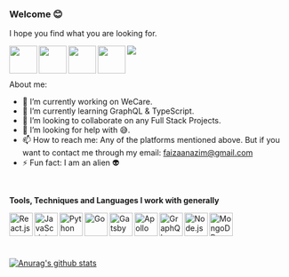 ### Welcome 😊
I hope you find what you are looking for.

<a href="https://www.instagram.com/md_faizan7/"> <img align="left" src="https://upload.wikimedia.org/wikipedia/commons/thumb/e/e7/Instagram_logo_2016.svg/240px-Instagram_logo_2016.svg.png" width=50/> </a>
<a href="https://t.me/mdfaizan7"><img align="left" src="https://pngimg.com/uploads/telegram/telegram_PNG22.png" width=50/></a>
<a href="https://www.reddit.com/user/faizu07"><img align="left" src="https://www.redditinc.com/assets/images/site/reddit-logo.png" width="50" /></a>
<a href="https://www.linkedin.com/in/mohammad-faizan-azim-8a84b1142/"><img align="left" src="https://1000logos.net/wp-content/uploads/2017/03/LinkedIn-Logo.png" width="50" /></a>
<a href="https://angel.co/u/mdfaizan7"><img src="https://img.icons8.com/nolan/50/angelist.png"/></a>

<br />

About me:

- 🔭 I’m currently working on WeCare.
- 🌱 I’m currently learning GraphQL & TypeScript.
- 👯 I’m looking to collaborate on any Full Stack Projects.
- 🤔 I’m looking for help with 😅.
- 📫 How to reach me: Any of the platforms mentioned above. But if you want to contact me through my email: <a href="mailto:faizaanazim@gmail.com">faizaanazim@gmail.com</a>
- ⚡ Fun fact: I am an alien :alien:
<!-- - 😄 Pronouns: ...
- ⚡ Fun fact: ... -->


<br />

**Tools, Techniques and Languages I work with generally**

<img align="left" alt="React.js" src="https://i.imgur.com/VOLbmdA.png" width=42/>
<img align="left" alt="JavaScript" src="https://i.imgur.com/07xNgSD.png" width=42/>
<img align="left" alt="Python" src="https://i.imgur.com/8JaJWta.png" width=42/>
<img align="left" alt="Go" src="https://i.imgur.com/BnRSHRM.png" width=42/>
<img align="left" alt="Gatsby" src="https://i.imgur.com/SctOfpG.png" width=42/>
<img align="left" alt="Apollo" src="https://i.imgur.com/hzS5Jnh.png" width=42/>
<img align="left" alt="GraphQL" src="https://i.imgur.com/I2PgOAT.png" width=42/>
<img align="left" alt="Node.js" src="https://i.imgur.com/F6b6rxe.png" width=42 />
<img align="left" alt="MongoDB" src="https://cdn.app.compendium.com/uploads/user/e7c690e8-6ff9-102a-ac6d-e4aebca50425/f4a5b21d-66fa-4885-92bf-c4e81c06d916/Image/e5eee315a17de0d7f56117077eb71fa9/mongo.png" width=42/>

<br/><br/><br/><br/>

[![Anurag's github stats](https://github-readme-stats.vercel.app/api?username=mdfaizan7&show_icons=true&theme=dracula&hide=total-stars)](https://github.com/anuraghazra/github-readme-stats)

<!--
**mdfaizan7/mdfaizan7** is a ✨ _special_ ✨ repository because its `README.md` (this file) appears on your GitHub profile.

Here are some ideas to get you started:

- 🔭 I’m currently working on ...
- 🌱 I’m currently learning ...
- 👯 I’m looking to collaborate on ...
- 🤔 I’m looking for help with ...
- 💬 Ask me about ...
- 📫 How to reach me: ...
- 😄 Pronouns: ...
- ⚡ Fun fact: ...
-->
